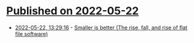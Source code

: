 # [Published on 2022-05-22](index.md)

* [2022-05-22, 13:29:16](https://news.ycombinator.com/item?id=31467969) - [Smaller is better (The rise, fall, and rise of flat file software)](https://www.wilcosky.com/d/51-smaller-is-better-the-rise-fall-and-rise-of-flat-file-software)
